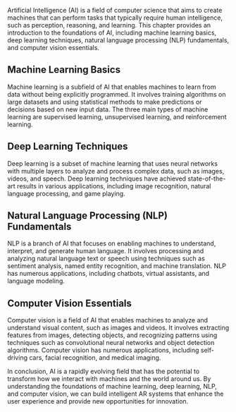 
Artificial Intelligence (AI) is a field of computer science that aims to create machines that can perform tasks that typically require human intelligence, such as perception, reasoning, and learning. This chapter provides an introduction to the foundations of AI, including machine learning basics, deep learning techniques, natural language processing (NLP) fundamentals, and computer vision essentials.

Machine Learning Basics
-----------------------

Machine learning is a subfield of AI that enables machines to learn from data without being explicitly programmed. It involves training algorithms on large datasets and using statistical methods to make predictions or decisions based on new input data. The three main types of machine learning are supervised learning, unsupervised learning, and reinforcement learning.

Deep Learning Techniques
------------------------

Deep learning is a subset of machine learning that uses neural networks with multiple layers to analyze and process complex data, such as images, videos, and speech. Deep learning techniques have achieved state-of-the-art results in various applications, including image recognition, natural language processing, and game playing.

Natural Language Processing (NLP) Fundamentals
----------------------------------------------

NLP is a branch of AI that focuses on enabling machines to understand, interpret, and generate human language. It involves processing and analyzing natural language text or speech using techniques such as sentiment analysis, named entity recognition, and machine translation. NLP has numerous applications, including chatbots, virtual assistants, and language modeling.

Computer Vision Essentials
--------------------------

Computer vision is a field of AI that enables machines to analyze and understand visual content, such as images and videos. It involves extracting features from images, detecting objects, and recognizing patterns using techniques such as convolutional neural networks and object detection algorithms. Computer vision has numerous applications, including self-driving cars, facial recognition, and medical imaging.

In conclusion, AI is a rapidly evolving field that has the potential to transform how we interact with machines and the world around us. By understanding the foundations of machine learning, deep learning, NLP, and computer vision, we can build intelligent AR systems that enhance the user experience and provide new opportunities for innovation.

